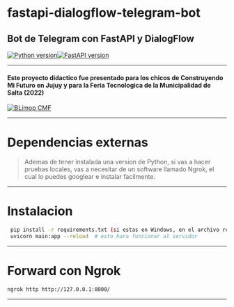 # fastapi-dialogflow-telegram-bot

## Bot de Telegram con FastAPI y DialogFlow

[![Python version](https://img.shields.io/badge/python-%2B3.6-blue)](https://img.shields.io/badge/python-%2B3.6-blue)[![FastAPI version](https://img.shields.io/badge/fastapi-0.71.0-green)](https://img.shields.io/badge/fastapi-0.71.0-green)

---
#### Este proyecto didactico fue presentado para los chicos de Construyendo Mi Futuro en Jujuy y para la Feria Tecnologica de la Municipalidad de Salta (2022)

[![BLimop CMF](https://i.ibb.co/wzCPxcf/Nuevo-proyecto-1.jpg)](https://i.ibb.co/wzCPxcf/Nuevo-proyecto-1.jpg)

----
# Dependencias externas

> Ademas de tener instalada una version de Python, si vas a hacer pruebas locales, vas a necesitar de un software llamado Ngrok, el cual lo puedes googlear e instalar facilmente.

----
# Instalacion

```sh
 pip install -r requirements.txt (si estas en Windows, en el archivo requirements.txt quita la linea 'uvloop')
 uvicorn main:app --reload  # esto hara funcionar al servidor
```
---
# Forward con Ngrok

```sh
ngrok http http://127.0.0.1:8000/ 
```
---

